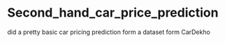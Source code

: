 # Second_hand_car_price_prediction
did a pretty basic car pricing prediction form a dataset form CarDekho
